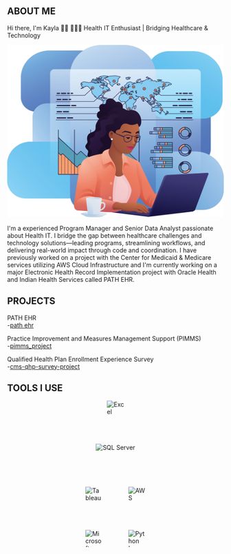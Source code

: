 ## ABOUT ME
Hi there, I'm Kayla 👋🏿 👩🏿‍💻 Health IT Enthusiast | Bridging Healthcare & Technology 
<p align="center">
  <img src="Shutterstock_2603055635-2.png" width="700" height="400"/>
</p>
I'm a experienced Program Manager and Senior Data Analyst passionate about Health IT. I bridge the gap between healthcare challenges and technology solutions—leading programs, streamlining workflows, and delivering real-world impact through code and coordination. I have previously worked on a project with the Center for Medicaid & Medicare services utilizing AWS Cloud Infrastructure and I'm currently working on a major Electronic Health Record Implementation project with Oracle Health and Indian Health Services called PATH EHR.

## PROJECTS
PATH EHR  
  -[path ehr](https://github.com/kreid191814/path-ehr-)

Practice Improvement and Measures Management Support (PIMMS)  
  -[pimms_project](https://github.com/kreid191814/pimms_project)

Qualified Health Plan Enrollment Experience Survey  
  -[cms-qhp-survey-project](https://github.com/kreid191814/cms-qhp-survey-project)

## TOOLS I USE

<div style="display: flex; justify-content: center; gap: 60px; flex-wrap: wrap; max-width: 180px; margin: auto;">
  <img src="https://img.icons8.com/color/48/microsoft-excel-2019--v1.png" alt="Excel" width="40" height="40" />
  <img src="https://img.shields.io/badge/SQL_Server-CC2927?style=for-the-badge&logo=microsoftsqlserver&logoColor=white" alt="SQL Server" height="40" />
  
  <img src="https://img.icons8.com/color/48/tableau-software.png" alt="Tableau" width="40" height="40" />
  <img src="https://img.icons8.com/color/48/amazon-web-services.png" alt="AWS" width="40" height="40" />
  
  <img src="https://img.icons8.com/color/48/microsoft-office-2019.png" alt="Microsoft Office" width="40" height="40" />
  <img src="https://cdn.jsdelivr.net/gh/devicons/devicon/icons/python/python-original.svg" alt="Python Logo" width="40" height="40" />
</div>














<!--





-->
